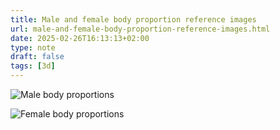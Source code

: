 ```yaml
---
title: Male and female body proportion reference images
url: male-and-female-body-proportion-reference-images.html
date: 2025-02-26T16:13:13+02:00
type: note
draft: false
tags: [3d]
---
```


![Male body proportions](/assets/notes/male-body-proportions.jpg)

![Female body proportions](/assets/notes/female-body-proportions.jpg)

